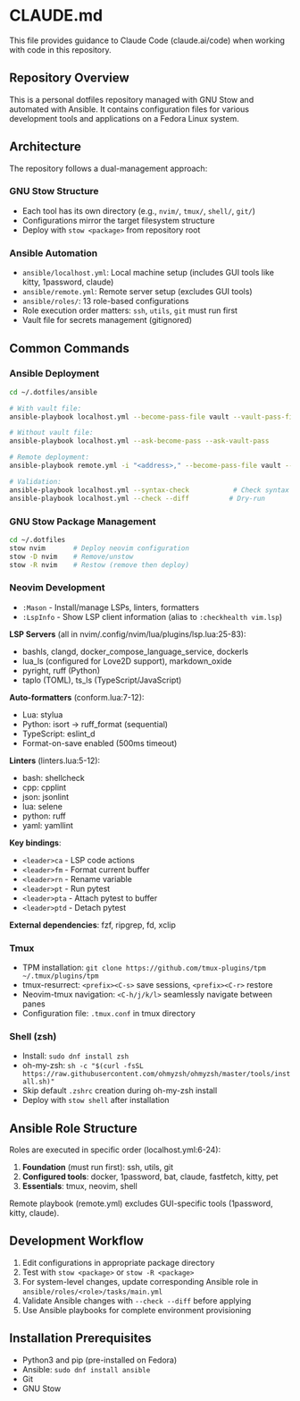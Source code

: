 # CLAUDE.md

This file provides guidance to Claude Code (claude.ai/code) when working with code in this repository.

## Repository Overview

This is a personal dotfiles repository managed with GNU Stow and automated with Ansible. It contains configuration files for various development tools and applications on a Fedora Linux system.

## Architecture

The repository follows a dual-management approach:

### GNU Stow Structure
- Each tool has its own directory (e.g., `nvim/`, `tmux/`, `shell/`, `git/`)
- Configurations mirror the target filesystem structure
- Deploy with `stow <package>` from repository root

### Ansible Automation
- `ansible/localhost.yml`: Local machine setup (includes GUI tools like kitty, 1password, claude)
- `ansible/remote.yml`: Remote server setup (excludes GUI tools)
- `ansible/roles/`: 13 role-based configurations
- Role execution order matters: `ssh`, `utils`, `git` must run first
- Vault file for secrets management (gitignored)

## Common Commands

### Ansible Deployment
```bash
cd ~/.dotfiles/ansible

# With vault file:
ansible-playbook localhost.yml --become-pass-file vault --vault-pass-file vault

# Without vault file:
ansible-playbook localhost.yml --ask-become-pass --ask-vault-pass

# Remote deployment:
ansible-playbook remote.yml -i "<address>," --become-pass-file vault --vault-pass-file vault

# Validation:
ansible-playbook localhost.yml --syntax-check           # Check syntax
ansible-playbook localhost.yml --check --diff          # Dry-run
```

### GNU Stow Package Management
```bash
cd ~/.dotfiles
stow nvim       # Deploy neovim configuration
stow -D nvim    # Remove/unstow
stow -R nvim    # Restow (remove then deploy)
```

### Neovim Development
- `:Mason` - Install/manage LSPs, linters, formatters
- `:LspInfo` - Show LSP client information (alias to `:checkhealth vim.lsp`)

**LSP Servers** (all in nvim/.config/nvim/lua/plugins/lsp.lua:25-83):
- bashls, clangd, docker_compose_language_service, dockerls
- lua_ls (configured for Love2D support), markdown_oxide
- pyright, ruff (Python)
- taplo (TOML), ts_ls (TypeScript/JavaScript)

**Auto-formatters** (conform.lua:7-12):
- Lua: stylua
- Python: isort → ruff_format (sequential)
- TypeScript: eslint_d
- Format-on-save enabled (500ms timeout)

**Linters** (linters.lua:5-12):
- bash: shellcheck
- cpp: cpplint
- json: jsonlint
- lua: selene
- python: ruff
- yaml: yamllint

**Key bindings**:
- `<leader>ca` - LSP code actions
- `<leader>fm` - Format current buffer
- `<leader>rn` - Rename variable
- `<leader>pt` - Run pytest
- `<leader>pta` - Attach pytest to buffer
- `<leader>ptd` - Detach pytest

**External dependencies**: fzf, ripgrep, fd, xclip

### Tmux
- TPM installation: `git clone https://github.com/tmux-plugins/tpm ~/.tmux/plugins/tpm`
- tmux-resurrect: `<prefix><C-s>` save sessions, `<prefix><C-r>` restore
- Neovim-tmux navigation: `<C-h/j/k/l>` seamlessly navigate between panes
- Configuration file: `.tmux.conf` in tmux directory

### Shell (zsh)
- Install: `sudo dnf install zsh`
- oh-my-zsh: `sh -c "$(curl -fsSL https://raw.githubusercontent.com/ohmyzsh/ohmyzsh/master/tools/install.sh)"`
- Skip default `.zshrc` creation during oh-my-zsh install
- Deploy with `stow shell` after installation

## Ansible Role Structure

Roles are executed in specific order (localhost.yml:6-24):
1. **Foundation** (must run first): ssh, utils, git
2. **Configured tools**: docker, 1password, bat, claude, fastfetch, kitty, pet
3. **Essentials**: tmux, neovim, shell

Remote playbook (remote.yml) excludes GUI-specific tools (1password, kitty, claude).

## Development Workflow

1. Edit configurations in appropriate package directory
2. Test with `stow <package>` or `stow -R <package>`
3. For system-level changes, update corresponding Ansible role in `ansible/roles/<role>/tasks/main.yml`
4. Validate Ansible changes with `--check --diff` before applying
5. Use Ansible playbooks for complete environment provisioning

## Installation Prerequisites

- Python3 and pip (pre-installed on Fedora)
- Ansible: `sudo dnf install ansible`
- Git
- GNU Stow
